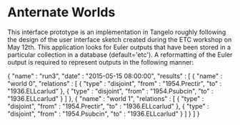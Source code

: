 # Anternate Worlds
This interface prototype is an implementation in Tangelo roughly following the design of the user interface sketch created during the ETC workshop on May 12th.  This application looks for Euler outputs that have been stored in a particular collection in a database (default='etc').  A reformatting of the Euler output is required to represent outputs in the following manner:


{
	"name" : "run3",
	"date" : "2015-05-15 08:00:00",
	"results" : [
		{
			"name" : "world 0",
			"relations" : [
				{
					"type" : "disjoint",
					"from" : "1954.Prectir",
					"to" : "1936.ELLcarlud"
				},
				{
					"type" : "disjoint",
					"from" : "1954.Psubcin",
					"to" : "1936.ELLcarlud"
				}
			]
		},
		{
			"name" : "world 1",
			"relations" : [
				{
					"type" : "disjoint",
					"from" : "1954.Prectir",
					"to" : "1936.ELLcarlud"
				},
				{
					"type" : "disjoint",
					"from" : "1954.Psubcin",
					"to" : "1936.ELLcarlud"
				}
			]
		}
	]
}
			
